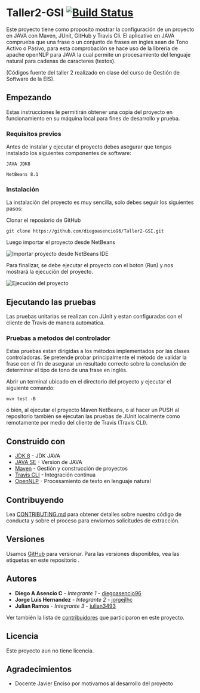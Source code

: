 # Taller2-GSI [![Build Status](https://travis-ci.org/diegoasencio96/Taller2-GSI.svg?branch=master)](https://travis-ci.org/diegoasencio96/Taller2-GSI)

Este proyecto tiene como proposito mostrar la configuración de un proyecto en JAVA con Maven, JUnit, GitHub y Travis Cli. El aplicativo en JAVA comprueba que una frase o un conjunto de frases en ingles sean de Tono Activo o Pasivo, para esta comprobación se hace uso de la librería de apache openNLP para JAVA la cual permite un procesamiento del lenguaje natural para cadenas de caracteres (textos). 

(Códigos fuente del taller 2 realizado en clase del curso de Gestión de Software de la EIS).


## Empezando

Estas instrucciones le permitirán obtener una copia del proyecto en funcionamiento en su máquina local para fines de desarrollo y prueba.


### Requisitos previos

Antes de instalar y ejecutar el proyecto debes asegurar que tengas instalado los siguientes componentes de software:

```
JAVA JDK8
```
```
NetBeans 8.1 
```


### Instalación

La instalación del proyecto es muy sencilla, solo debes seguir los siguientes pasos:

Clonar el reposiorio de GitHub

```
git clone https://github.com/diegoasencio96/Taller2-GSI.git
```

Luego importar el proyecto desde NetBeans

![Importar proyecto desde NetBeans IDE](https://image.ibb.co/khmOZd/abrirproyecto.jpg)


Para finalizar, se debe ejecutar el proyecto con el boton (Run) y nos mostrará la ejecución del proyecto.

![Ejecución del proyecto](https://image.ibb.co/maUXSy/proyecto1.jpg)


## Ejecutando las pruebas

Las pruebas unitarias se realizan con JUnit y estan configuradas con el cliente de Travis de manera automatica.


### Pruebas a metodos del controlador

Estas pruebas estan dirigidas a los métodos implementados por las clases controladoras. Se pretende probar principalmente el método de validar la frase con el fin de asegurar un resultado correcto sobre la conclusión de determinar el tipo de tono de una frase en inglés.

Abrir un terminal ubicado en el directorio del proyecto y ejecutar el siguiente comando:
```
mvn test -B
```
ó bién, al ejecutar el proyecto Maven NetBeans, o al hacer un PUSH al repositorio también se ejecutan las pruebas de JUnit localmente como remotamente por medio del cliente de Travis (Travis CLI).


## Construido con

* [JDK 8](http://www.oracle.com/technetwork/java/javase/downloads/jdk8-downloads-2133151.html) - JDK JAVA
* [JAVA SE](http://www.oracle.com/technetwork/es/java/javase/downloads/index.html) - Version de JAVA
* [Maven](https://maven.apache.org/) - Gestión y construcción de proyectos
* [Travis CLI](https://travis-ci.org) - Integración continua
* [OpenNLP](https://opennlp.apache.org/) - Procesamiento de texto en lenguaje natural


## Contribuyendo

Lea [CONTRIBUTING.md]() para obtener detalles sobre nuestro código de conducta y sobre el proceso para enviarnos solicitudes de extracción.


## Versiones

Usamos [GitHub](https://github.com/) para versionar. Para las versiones disponibles, vea las etiquetas en este repositorio .


## Autores

* **Diego A Asencio C** - *Integrante 1* - [diegoasencio96](https://github.com/diegoasencio96)
* **Jorge Luis Hernandez** - *Integrante 2* - [jorgejlhc](https://github.com/jorgejlhc)
* **Julian Ramos** - *Integrante 3* - [julian3493](https://github.com/julian3493)

Ver también la lista de [contribuidores](https://github.com/diegoasencio96/Taller2-GSI/contributors) que participaron en este proyecto.


## Licencia

Este proyecto aun no tiene licencia.


## Agradecimientos

* Docente Javier Enciso por motivarnos al desarrollo del proyecto
